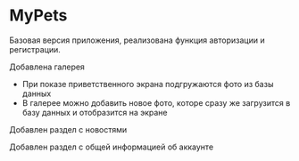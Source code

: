 # MyPets
Базовая версия приложения, реализована функция авторизации и регистрации. 

Добавлена галерея
* При показе приветственного экрана подгружаются фото из базы данных
* В галерее можно добавить новое фото, которе сразу же загрузится в базу данных и отобразится на экране

Добавлен раздел с новостями

Добавлен раздел с общей информацией об аккаунте
